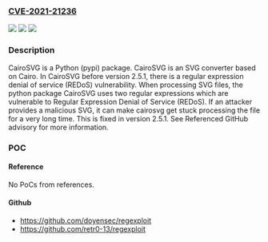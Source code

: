 ### [CVE-2021-21236](https://cve.mitre.org/cgi-bin/cvename.cgi?name=CVE-2021-21236)
![](https://img.shields.io/static/v1?label=Product&message=CairoSVG&color=blue)
![](https://img.shields.io/static/v1?label=Version&message=%3C%202.5.1%20&color=brightgreen)
![](https://img.shields.io/static/v1?label=Vulnerability&message=CWE-400%20Uncontrolled%20Resource%20Consumption&color=brightgreen)

### Description

CairoSVG is a Python (pypi) package. CairoSVG is an SVG converter based on Cairo. In CairoSVG before version 2.5.1, there is a regular expression denial of service (REDoS) vulnerability. When processing SVG files, the python package CairoSVG uses two regular expressions which are vulnerable to Regular Expression Denial of Service (REDoS). If an attacker provides a malicious SVG, it can make cairosvg get stuck processing the file for a very long time. This is fixed in version 2.5.1. See Referenced GitHub advisory for more information.

### POC

#### Reference
No PoCs from references.

#### Github
- https://github.com/doyensec/regexploit
- https://github.com/retr0-13/regexploit

